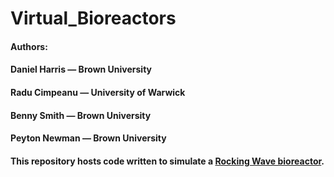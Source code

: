 # Virtual_Bioreactors

#### Authors:
#### Daniel Harris — Brown University
#### Radu Cimpeanu — University of Warwick
#### Benny Smith — Brown University
#### Peyton Newman — Brown University

#### This repository hosts code written to simulate a [Rocking Wave bioreactor](https://link.springer.com/article/10.1023/A:1008025016272).
